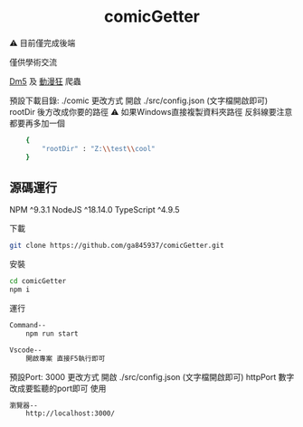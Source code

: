 <h1 align="center">comicGetter</h1>

:warning: 目前僅完成後端

僅供學術交流

[Dm5](https://www.dm5.cn/) 及 [動漫狂](https://www.cartoonmad.com/) 爬蟲

預設下載目錄: ./comic
更改方式 開啟 ./src/config.json (文字檔開啟即可)
rootDir 後方改成你要的路徑
:warning: 如果Windows直接複製資料夾路徑 反斜線要注意都要再多加一個
```bash
    {
        "rootDir" : "Z:\\test\\cool"
    }
```

## 源碼運行
NPM ^9.3.1
NodeJS ^18.14.0
TypeScript ^4.9.5

下載
```bash
git clone https://github.com/ga845937/comicGetter.git
```

安裝
```bash
cd comicGetter
npm i
```

運行
```bash
Command--
    npm run start

Vscode--
    開啟專案 直接F5執行即可
```

預設Port: 3000
更改方式 開啟 ./src/config.json (文字檔開啟即可)
httpPort 數字改成要監聽的port即可
使用
```bash
瀏覽器--
    http://localhost:3000/
```
